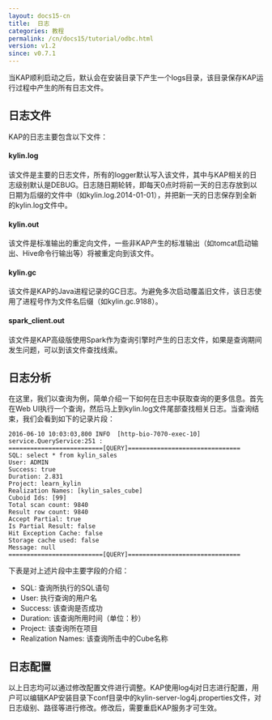 ---layout: docs15-cntitle:  日志categories: 教程permalink: /cn/docs15/tutorial/odbc.htmlversion: v1.2since: v0.7.1---当KAP顺利启动之后，默认会在安装目录下产生一个logs目录，该目录保存KAP运行过程中产生的所有日志文件。## 日志文件KAP的日志主要包含以下文件：#### kylin.log该文件是主要的日志文件，所有的logger默认写入该文件，其中与KAP相关的日志级别默认是DEBUG。日志随日期轮转，即每天0点时将前一天的日志存放到以日期为后缀的文件中（如kylin.log.2014-01-01），并把新一天的日志保存到全新的kylin.log文件中。#### kylin.out该文件是标准输出的重定向文件，一些非KAP产生的标准输出（如tomcat启动输出、Hive命令行输出等）将被重定向到该文件。#### kylin.gc该文件是KAP的Java进程记录的GC日志。为避免多次启动覆盖旧文件，该日志使用了进程号作为文件名后缀（如kylin.gc.9188）。#### spark_client.out该文件是KAP高级版使用Spark作为查询引擎时产生的日志文件，如果是查询期间发生问题，可以到该文件查找线索。## 日志分析在这里，我们以查询为例，简单介绍一下如何在日志中获取查询的更多信息。首先在Web UI执行一个查询，然后马上到kylin.log文件尾部查找相关日志。当查询结束，我们会看到如下的记录片段：```2016-06-10 10:03:03,800 INFO  [http-bio-7070-exec-10] service.QueryService:251 :==========================[QUERY]===============================SQL: select * from kylin_salesUser: ADMINSuccess: trueDuration: 2.831Project: learn_kylinRealization Names: [kylin_sales_cube]Cuboid Ids: [99]Total scan count: 9840Result row count: 9840Accept Partial: trueIs Partial Result: falseHit Exception Cache: falseStorage cache used: falseMessage: null==========================[QUERY]===============================```下表是对上述片段中主要字段的介绍：* SQL: 查询所执行的SQL语句* User: 执行查询的用户名* Success: 该查询是否成功* Duration: 该查询所用时间（单位：秒）* Project: 该查询所在项目* Realization Names: 该查询所击中的Cube名称## 日志配置以上日志均可以通过修改配置文件进行调整。KAP使用log4j对日志进行配置，用户可以编辑KAP安装目录下conf目录中的kylin-server-log4j.properties文件，对日志级别、路径等进行修改。修改后，需要重启KAP服务才可生效。